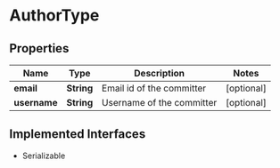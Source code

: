 

# AuthorType


## Properties

| Name | Type | Description | Notes |
|------------ | ------------- | ------------- | -------------|
|**email** | **String** | Email id of the committer |  [optional] |
|**username** | **String** | Username of the committer |  [optional] |


## Implemented Interfaces

* Serializable


